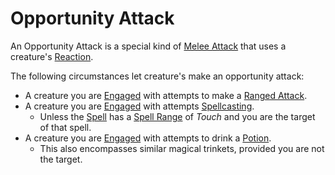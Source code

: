 # Opportunity Attack

An Opportunity Attack is a special kind of [Melee Attack](Melee%20Attack.md) that uses a creature's [Reaction](Reaction.md).

The following circumstances let creature's make an opportunity attack:

- A creature you are [Engaged](../Conditions/Engaged.md) with attempts to make a [Ranged Attack](Ranged%20Attack.md).
- A creature you are [Engaged](../Conditions/Engaged.md) with attempts [Spellcasting](../../Magic/Spellcasting/Spellcasting.md).
	- Unless the [Spell](../../Magic/Spells.md) has a [Spell Range](../../Magic/Spells/Spell%20Attributes.md#Spell%20Range) of *Touch* and you are the target of that spell.
- A creature you are [Engaged](../Conditions/Engaged.md) with attempts to drink a [Potion](../../Magic/Crafting/Potion%20Rules.md).
	- This also encompasses similar magical trinkets, provided you are not the target.

